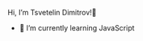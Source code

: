 Hi, I’m Tsvetelin Dimitrov!👋
- 🌱 I’m currently learning JavaScript


<!---
TsvetelinD777/TsvetelinD777 is a ✨ special ✨ repository because its `README.md` (this file) appears on your GitHub profile.
You can click the Preview link to take a look at your changes.
--->

